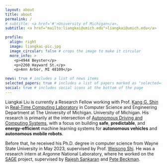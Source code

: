 ```yaml
---
layout: about
title: about
permalink: /
# subtitle: <a href='#'>University of Michigan</a>.
subtitle: <a href="mailto:liangkai@umich.edu">liangkai@umich.edu</a> 

profile:
  align: right
  image: liangkai-pic.jpg
  image_circular: false # crops the image to make it circular
  more_info: >
    <p>4944 Beyster</p>
    <p>2260 Hayward St.</p>
    <p>Ann Arbor, MI 48109</p>

news: true # includes a list of news items
selected_papers: true # includes a list of papers marked as "selected={true}"
social: true # includes social icons at the bottom of the page
---
```


Liangkai Liu is currently a Research Fellow working with Prof. [Kang G. Shin](https://web.eecs.umich.edu/~kgshin/) in [Real-Time Computing Laboratory](https://rtcl.eecs.umich.edu/rtclweb/) in Computer Science and Engineering Department at The University of Michigan. University of Michigan. His research is primarily at the intersection of [Autonomous Driving and Computing Systems](https://arxiv.org/abs/2009.14349), with a focus on building **safe**, **predictable**, and **energy-efficient** machine learning systems for **autonomous vehicles** and **autonomous mobile robots**.

Before that, he received his Ph.D. degree in computer science from Wayne State University in May 2023, supervised by Prof. [Weisong Shi](https://www.weisongshi.org/). He was a research intern at Argonne National Laboratory, where he worked on the [SAGE](https://sagecontinuum.org/) project, supervised by [Rajesh Sankaran](https://www.anl.gov/profile/rajesh-sankaran) and [Pete Beckman](https://www.anl.gov/profile/pete-beckman).